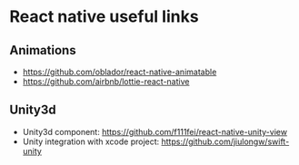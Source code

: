 # React native useful links
## Animations
- https://github.com/oblador/react-native-animatable
- https://github.com/airbnb/lottie-react-native
## Unity3d
- Unity3d component: https://github.com/f111fei/react-native-unity-view
- Unity integration with xcode project: https://github.com/jiulongw/swift-unity
